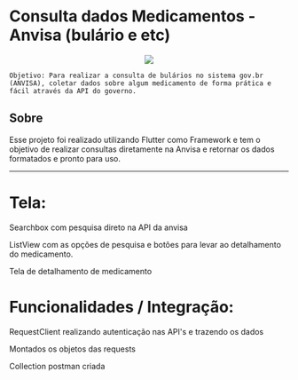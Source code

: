 # Consulta dados Medicamentos - Anvisa (bulário e etc)
<p align="center">
<img src="https://i.postimg.cc/PqnSV76M/consulta-anvisa.png"/>
</p> 

    Objetivo: Para realizar a consulta de bulários no sistema gov.br (ANVISA), coletar dados sobre algum medicamento de forma prática e fácil através da API do governo.

  
## Sobre

Esse projeto foi realizado utilizando Flutter como Framework e tem o objetivo de realizar consultas diretamente na Anvisa e retornar os dados formatados e pronto para uso.

<hr/>


# Tela:
<p>Searchbox com pesquisa direto na API da anvisa</p>
<p>ListView com as opções de pesquisa e botões para levar ao detalhamento do medicamento.</p>
<p>Tela de detalhamento de medicamento</p>

# Funcionalidades / Integração:
<p>RequestClient realizando autenticação nas API's e trazendo os dados</p>
<p>Montados os objetos das requests</p>
<p>Collection postman criada</p>
